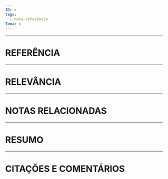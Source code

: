 ```yaml
---
ID: x
tags:
  - nota-referência
Tema: x
---
```

---
# REFERÊNCIA


---


# RELEVÂNCIA



---


# NOTAS RELACIONADAS


---
# RESUMO


---
# CITAÇÕES E COMENTÁRIOS
	